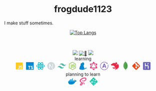 <h1 align="center">frogdude1123</h1>
I make stuff sometimes.
<div align="center">

[![Top Langs](https://github-readme-stats.vercel.app/api/top-langs/?username=frog1123&layout=compact&bg_color=00000000&border_color=00000000&text_color=fff)](https://github.com/anuraghazra/github-readme-stats)

</div>
<br/>
<br/>
<div align="center">
  <a href="https://www.youtube.com/channel/UCNTeMcd7BDOuNrVf1yRGZlA"><img src="https://img.shields.io/badge/YouTube-red?style=for-the-badge&logo=youtube&logoColor=white"/></a>
  <a href="https://frogdude1123.herokuapp.com/home/"><img src="https://img.shields.io/badge/%F0%9F%8C%B4-website-grey?labelColor=d9ed92&style=for-the-badge" alt="🌴" /></a>
  <a href="https://github.com/antonkomarev/github-profile-views-counter"><img src="https://komarev.com/ghpvc/?username=frog1123&color=grey&style=for-the-badge"></a>
</div>
<div align="center">
  <div align="center">
    learning
  </div>
    <a href="https://github.com/frog1123/frog1123/"><img src="./icons/javascript.svg" width="30px" height="30px" /></a>
    <a href="https://github.com/frog1123/frog1123/"><img src="./icons/typescript.svg" width="30px" height="30px" /></a>
    <a href="https://github.com/frog1123/frog1123/"><img src="./icons/react.svg" width="30px" height="30px" /></a>
    <a href="https://github.com/frog1123/frog1123/"><img src="./icons/next.svg" width="30px" height="30px" /></a>
    <a href="https://github.com/frog1123/frog1123/"><img src="./icons/tailwindcss.svg" width="30px" height="30px" /></a>
    <a href="https://github.com/frog1123/frog1123/"><img src="./icons/nodejs.svg" width="30px" height="30px" /></a>
    <a href="https://github.com/frog1123/frog1123/"><img src="./icons/yarn.svg" width="30px" height="30px" /></a>
    <a href="https://github.com/frog1123/frog1123/"><img src="./icons/graphql.svg" width="30px" height="30px" /></a>
    <a href="https://github.com/frog1123/frog1123/"><img src="./icons/apollo.svg" width="30px" height="30px" /></a>
    <a href="https://github.com/frog1123/frog1123/"><img src="./icons/nest.svg" width="30px" height="30px" /></a>
    <a href="https://github.com/frog1123/frog1123/"><img src="./icons/mongodb.png"  width="30px" height="30px" ></a>
    <a href="https://github.com/frog1123/frog1123/"><img src="./icons/git.svg" width="30px" height="30px" /></a>
    <a href="https://github.com/frog1123/frog1123/"><img src="./icons/heroku.svg" width="30px" height="30px" /></a>
</div>
<div align="center">
  <div align="center">
    planning to learn
    <div>
      <a href="https://github.com/frog1123/frog1123/"><img src="./icons/docker.svg" width="30px" height="30px" /></a>
      <a href="https://github.com/frog1123/frog1123/"><img src="./icons/sass.svg" width="30px" height="30px" /></a>
      <a href="https://github.com/frog1123/frog1123/"><img src="./icons/netlify.svg" width="30px" height="30px" /></a>
    </div>
  </div>
</div>
